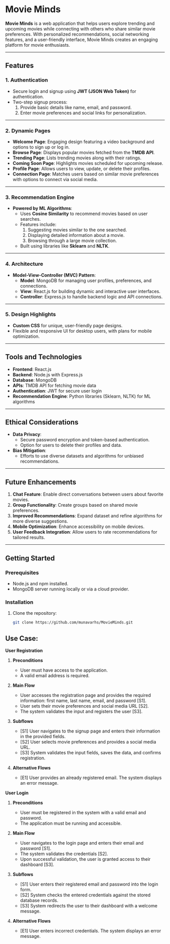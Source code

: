 # Movie Minds

**Movie Minds** is a web application that helps users explore trending and upcoming movies while connecting with others who share similar movie preferences. With personalized recommendations, social networking features, and a user-friendly interface, Movie Minds creates an engaging platform for movie enthusiasts.

---

## Features

### 1. Authentication
- Secure login and signup using **JWT (JSON Web Token)** for authentication.
- Two-step signup process:
  1. Provide basic details like name, email, and password.
  2. Enter movie preferences and social links for personalization.

---

### 2. Dynamic Pages
- **Welcome Page**: Engaging design featuring a video background and options to sign up or log in.
- **Browse Page**: Displays popular movies fetched from the **TMDB API**.
- **Trending Page**: Lists trending movies along with their ratings.
- **Coming Soon Page**: Highlights movies scheduled for upcoming release.
- **Profile Page**: Allows users to view, update, or delete their profiles.
- **Connection Page**: Matches users based on similar movie preferences with options to connect via social media.

---

### 3. Recommendation Engine
- **Powered by ML Algorithms**:
  - Uses **Cosine Similarity** to recommend movies based on user searches.
  - Features include:
    1. Suggesting movies similar to the one searched.
    2. Displaying detailed information about a movie.
    3. Browsing through a large movie collection.
  - Built using libraries like **Sklearn** and **NLTK**.

---

### 4. Architecture
- **Model-View-Controller (MVC) Pattern**:
  - **Model**: MongoDB for managing user profiles, preferences, and connections.
  - **View**: React.js for building dynamic and interactive user interfaces.
  - **Controller**: Express.js to handle backend logic and API connections.

---

### 5. Design Highlights
- **Custom CSS** for unique, user-friendly page designs.
- Flexible and responsive UI for desktop users, with plans for mobile optimization.

---

## Tools and Technologies
- **Frontend**: React.js
- **Backend**: Node.js with Express.js
- **Database**: MongoDB
- **APIs**: TMDB API for fetching movie data
- **Authentication**: JWT for secure user login
- **Recommendation Engine**: Python libraries (Sklearn, NLTK) for ML algorithms

---

## Ethical Considerations
- **Data Privacy**:
  - Secure password encryption and token-based authentication.
  - Option for users to delete their profiles and data.
- **Bias Mitigation**:
  - Efforts to use diverse datasets and algorithms for unbiased recommendations.

---

## Future Enhancements
1. **Chat Feature**: Enable direct conversations between users about favorite movies.
2. **Group Functionality**: Create groups based on shared movie preferences.
3. **Improved Recommendations**: Expand dataset and refine algorithms for more diverse suggestions.
4. **Mobile Optimization**: Enhance accessibility on mobile devices.
5. **User Feedback Integration**: Allow users to rate recommendations for tailored results.

---

## Getting Started

### Prerequisites
- Node.js and npm installed.
- MongoDB server running locally or via a cloud provider.

### Installation
1. Clone the repository:
   ```bash
   git clone https://github.com/munavarhs/MovieMinds.git


## Use Case:

**User Registration**

1. **Preconditions**  
   - User must have access to the application.  
   - A valid email address is required.  

2. **Main Flow**  
   - User accesses the registration page and provides the required information: first name, last name, email, and password [S1].  
   - User sets their movie preferences and social media URL [S2].  
   - The system validates the input and registers the user [S3].  

3. **Subflows**  
   - [S1] User navigates to the signup page and enters their information in the provided fields.  
   - [S2] User selects movie preferences and provides a social media URL.  
   - [S3] System validates the input fields, saves the data, and confirms registration.  

4. **Alternative Flows**  
   - [E1] User provides an already registered email. The system displays an error message.

**User Login**

1. **Preconditions**  
   - User must be registered in the system with a valid email and password.  
   - The application must be running and accessible.  

2. **Main Flow**  
   - User navigates to the login page and enters their email and password [S1].  
   - The system validates the credentials [S2].  
   - Upon successful validation, the user is granted access to their dashboard [S3].  

3. **Subflows**  
   - [S1] User enters their registered email and password into the login form.  
   - [S2] System checks the entered credentials against the stored database records.  
   - [S3] System redirects the user to their dashboard with a welcome message.  

4. **Alternative Flows**  
   - [E1] User enters incorrect credentials. The system displays an error message.


